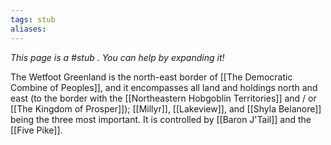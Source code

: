 ```yaml
---
tags: stub
aliases:
---
```


*This page is a #stub . You can help by expanding it!*

The Wetfoot Greenland is the north-east border of [[The Democratic Combine of Peoples]], and it encompasses all land and holdings north and east (to the border with the [[Northeastern Hobgoblin Territories]] and / or [[The Kingdom of Prosper]]); [[Millyr]], [[Lakeview]], and [[Shyla Belanore]] being the three most important. It is controlled by [[Baron J'Tail]] and the [[Five Pike]]. 